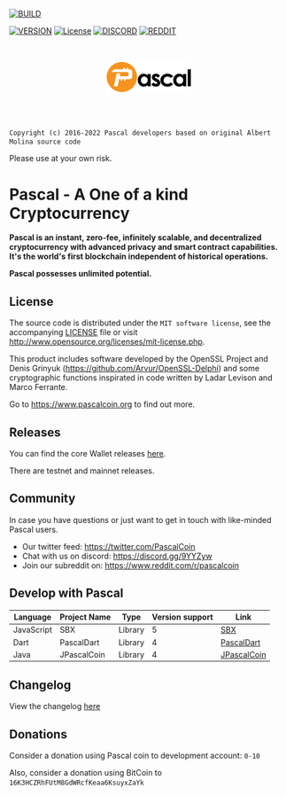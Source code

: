 [![BUILD](https://github.com/PascalCoin/PascalCoin/actions/workflows/workflow.yml/badge.svg?branch=master)](https://github.com/PascalCoin/PascalCoin/actions)

[![VERSION](https://img.shields.io/github/v/tag/PascalCoin/PascalCoin?sort=semver&style=for-the-badge)](https://github.com/PascalCoin/PascalCoin/releases)
[![License](https://img.shields.io/github/license/PascalCoin/PascalCoin.svg?style=for-the-badge)](https://github.com/PascalCoin/PascalCoin/blob/master/LICENSE)
[![DISCORD](https://img.shields.io/discord/383064643482025984.svg?label=DISCORD%20COMMUNITY&style=for-the-badge)](https://discord.gg/9YYZyw)
[![REDDIT](https://img.shields.io/reddit/subreddit-subscribers/pascalcoin.svg?style=for-the-badge)](https://www.reddit.com/r/pascalcoin)
<p align="center">
<br /><br />
<img width="30%" src="resources/logo.svg" />
</p>
<br /><br />


```
Copyright (c) 2016-2022 Pascal developers based on original Albert Molina source code
```

Please use at your own risk.

# Pascal - A One of a kind Cryptocurrency

**Pascal is an instant, zero-fee, infinitely scalable, and decentralized cryptocurrency with advanced privacy and smart contract capabilities. It's the world's first blockchain independent of historical operations.**

**Pascal possesses unlimited potential.**

## License

The source code is distributed under the `MIT software license`, see the accompanying [LICENSE](LICENSE) file or visit http://www.opensource.org/licenses/mit-license.php.

This product includes software developed by the OpenSSL Project and Denis Grinyuk (https://github.com/Arvur/OpenSSL-Delphi) and some cryptographic functions inspirated in code written by Ladar Levison and Marco Ferrante.

Go to https://www.pascalcoin.org to find out more.

## Releases

You can find the core Wallet releases [here](https://github.com/PascalCoin/PascalCoin/releases).

There are testnet and mainnet releases.

## Community

In case you have questions or just want to get in touch with like-minded Pascal users.

 - Our twitter feed: https://twitter.com/PascalCoin
 - Chat with us on discord: https://discord.gg/9YYZyw
 - Join our subreddit on: https://www.reddit.com/r/pascalcoin

## Develop with Pascal

| Language      | Project Name | Type    | Version support | Link |
| ------------- | ------------ | ------- | --------------- | ---- |
| JavaScript    | SBX          | Library | 5               | [SBX](https://github.com/techworker/sbx) |
| Dart          | PascalDart   | Library | 4               | [PascalDart](https://github.com/appditto/pascaldart) |
| Java          | JPascalCoin  | Library | 4               | [JPascalCoin](https://github.com/davidbolet/JPascalCoin) |

## Changelog

View the changelog [here](CHANGELOG.md)

## Donations  

Consider a donation using Pascal coin to development account: `0-10`

Also, consider a donation using BitCoin to `16K3HCZRhFUtM8GdWRcfKeaa6KsuyxZaYk`
